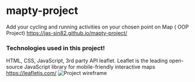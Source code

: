 # mapty-project
Add your cycling and running activities on your chosen point on Map ( OOP Project)
https://jas-sin82.github.io/mapty-project/
### Technologies used in this project!
HTML, CSS, JavaScript, 3rd party API leaflet. Leaflet is the leading open-source JavaScript library for mobile-friendly interactive maps
https://leafletjs.com/
![Project wireframe]()
